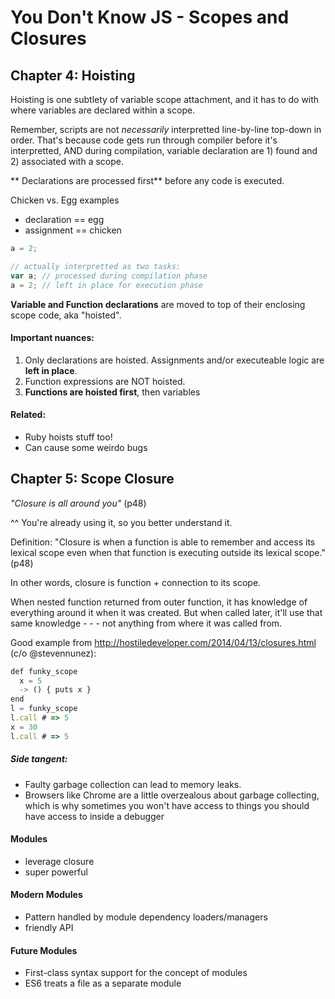 # You Don't Know JS - Scopes and Closures

## Chapter 4: Hoisting

Hoisting is one subtlety of variable scope attachment, and it has to do with where variables are declared within a scope.

Remember, scripts are not _necessarily_ interpretted line-by-line top-down in order. That's because code gets run through compiler before it's interpretted, AND during compilation, variable declaration are 1) found and 2) associated with a scope.

** Declarations are processed first** before any code is executed.

Chicken vs. Egg examples
- declaration == egg
- assignment == chicken

```javascript
a = 2;

// actually interpretted as two tasks:
var a; // processed during compilation phase
a = 2; // left in place for execution phase
```

**Variable and Function declarations** are moved to top of their enclosing scope code, aka "hoisted".

#### Important nuances:

1. Only declarations are hoisted. Assignments and/or executeable logic are **left in place**.
2. Function expressions are NOT hoisted.
3. **Functions are hoisted first**, then variables

#### Related:
- Ruby hoists stuff too!
- Can cause some weirdo bugs

## Chapter 5: Scope Closure

_"Closure is all around you"_ (p48)

^^ You're already using it, so you better understand it.

Definition: "Closure is when a function is able to remember and access its lexical scope even when that function is executing outside its lexical scope." (p48)

In other words, closure is function + connection to its scope.

When nested function returned from outer function, it has knowledge of everything around it when it was created. But when called later, it'll use that same knowledge - - - not anything from where it was called from.

Good example from http://hostiledeveloper.com/2014/04/13/closures.html (c/o @stevennunez):

```javascript
def funky_scope
  x = 5
  -> () { puts x }
end
l = funky_scope
l.call # => 5
x = 30
l.call # => 5
```

##### Side tangent:
- Faulty garbage collection can lead to memory leaks.
- Browsers like Chrome are a little overzealous about garbage collecting, which is why sometimes you won't have access to things you should have access to inside a debugger

#### Modules
- leverage closure
- super powerful

#### Modern Modules
- Pattern handled by module dependency loaders/managers
- friendly API

#### Future Modules
- First-class syntax support for the concept of modules
- ES6 treats a file as a separate module
